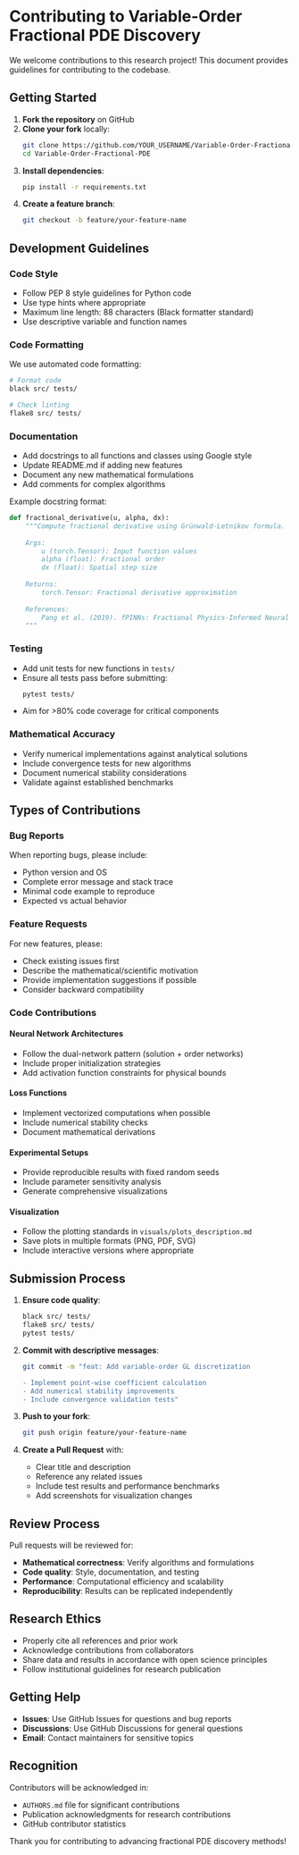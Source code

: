 # Contributing to Variable-Order Fractional PDE Discovery

We welcome contributions to this research project! This document provides guidelines for contributing to the codebase.

## Getting Started

1. **Fork the repository** on GitHub
2. **Clone your fork** locally:
   ```bash
   git clone https://github.com/YOUR_USERNAME/Variable-Order-Fractional-PDE.git
   cd Variable-Order-Fractional-PDE
   ```
3. **Install dependencies**:
   ```bash
   pip install -r requirements.txt
   ```
4. **Create a feature branch**:
   ```bash
   git checkout -b feature/your-feature-name
   ```

## Development Guidelines

### Code Style

- Follow PEP 8 style guidelines for Python code
- Use type hints where appropriate
- Maximum line length: 88 characters (Black formatter standard)
- Use descriptive variable and function names

### Code Formatting

We use automated code formatting:

```bash
# Format code
black src/ tests/

# Check linting
flake8 src/ tests/
```

### Documentation

- Add docstrings to all functions and classes using Google style
- Update README.md if adding new features
- Document any new mathematical formulations
- Add comments for complex algorithms

Example docstring format:
```python
def fractional_derivative(u, alpha, dx):
    """Compute fractional derivative using Grünwald-Letnikov formula.
    
    Args:
        u (torch.Tensor): Input function values
        alpha (float): Fractional order
        dx (float): Spatial step size
        
    Returns:
        torch.Tensor: Fractional derivative approximation
        
    References:
        Pang et al. (2019). fPINNs: Fractional Physics-Informed Neural Networks.
    """
```

### Testing

- Add unit tests for new functions in `tests/`
- Ensure all tests pass before submitting:
  ```bash
  pytest tests/
  ```
- Aim for >80% code coverage for critical components

### Mathematical Accuracy

- Verify numerical implementations against analytical solutions
- Include convergence tests for new algorithms
- Document numerical stability considerations
- Validate against established benchmarks

## Types of Contributions

### Bug Reports

When reporting bugs, please include:
- Python version and OS
- Complete error message and stack trace
- Minimal code example to reproduce
- Expected vs actual behavior

### Feature Requests

For new features, please:
- Check existing issues first
- Describe the mathematical/scientific motivation
- Provide implementation suggestions if possible
- Consider backward compatibility

### Code Contributions

#### Neural Network Architectures
- Follow the dual-network pattern (solution + order networks)
- Include proper initialization strategies
- Add activation function constraints for physical bounds

#### Loss Functions
- Implement vectorized computations when possible
- Include numerical stability checks
- Document mathematical derivations

#### Experimental Setups
- Provide reproducible results with fixed random seeds
- Include parameter sensitivity analysis
- Generate comprehensive visualizations

#### Visualization
- Follow the plotting standards in `visuals/plots_description.md`
- Save plots in multiple formats (PNG, PDF, SVG)
- Include interactive versions where appropriate

## Submission Process

1. **Ensure code quality**:
   ```bash
   black src/ tests/
   flake8 src/ tests/
   pytest tests/
   ```

2. **Commit with descriptive messages**:
   ```bash
   git commit -m "feat: Add variable-order GL discretization
   
   - Implement point-wise coefficient calculation
   - Add numerical stability improvements
   - Include convergence validation tests"
   ```

3. **Push to your fork**:
   ```bash
   git push origin feature/your-feature-name
   ```

4. **Create a Pull Request** with:
   - Clear title and description
   - Reference any related issues
   - Include test results and performance benchmarks
   - Add screenshots for visualization changes

## Review Process

Pull requests will be reviewed for:
- **Mathematical correctness**: Verify algorithms and formulations
- **Code quality**: Style, documentation, and testing
- **Performance**: Computational efficiency and scalability
- **Reproducibility**: Results can be replicated independently

## Research Ethics

- Properly cite all references and prior work
- Acknowledge contributions from collaborators
- Share data and results in accordance with open science principles
- Follow institutional guidelines for research publication

## Getting Help

- **Issues**: Use GitHub Issues for questions and bug reports
- **Discussions**: Use GitHub Discussions for general questions
- **Email**: Contact maintainers for sensitive topics

## Recognition

Contributors will be acknowledged in:
- `AUTHORS.md` file for significant contributions
- Publication acknowledgments for research contributions
- GitHub contributor statistics

Thank you for contributing to advancing fractional PDE discovery methods!